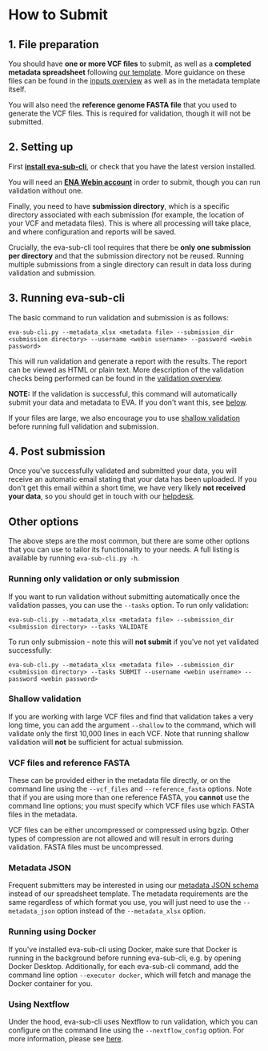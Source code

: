 # How to Submit

## 1. File preparation
You should have **one or more VCF files** to submit, as well as a **completed metadata spreadsheet** following [our 
template](https://raw.githubusercontent.com/EBIvariation/eva-sub-cli/main/eva_sub_cli/etc/EVA_Submission_template.xlsx).
More guidance on these files can be found in the [inputs overview](input_file_overview.md) as well as in the metadata 
template itself.

You will also need the **reference genome FASTA file** that you used to generate the VCF files. This is required for
validation, though it will not be submitted.

## 2. Setting up
First [**install eva-sub-cli**](installation.md), or check that you have the latest version installed.

You will need an [**ENA Webin account**](https://www.ebi.ac.uk/ena/submit/webin/login) in order to submit, though you
can run validation without one.

Finally, you need to have **submission directory**, which is a specific directory associated with each submission (for
example, the location of your VCF and metadata files). This is where all processing will take place, and where
configuration and reports will be saved.

Crucially, the eva-sub-cli tool requires that there be **only one submission per directory** and
that the submission directory not be reused. Running multiple submissions from a single directory can result in data 
loss during validation and submission.

## 3. Running eva-sub-cli
The basic command to run validation and submission is as follows:
```shell
eva-sub-cli.py --metadata_xlsx <metadata file> --submission_dir <submission directory> --username <webin username> --password <webin password>
```
This will run validation and generate a report with the results. The report can be viewed as HTML or plain text. More 
description of the validation checks being performed can be found in the [validation overview](validation_overview.md).

**NOTE:** If the validation is successful, this command will automatically submit your data and metadata to EVA. If you 
don't want this, see [below](#running-only-validation-or-only-submission).

If your files are large, we also encourage you to use [shallow validation](#shallow-validation) before running full
validation and submission.

## 4. Post submission
Once you've successfully validated and submitted your data, you will receive an automatic email stating that your data
has been uploaded. If you don't get this email within a short time, we have very likely **not received your data**, so
you should get in touch with our [helpdesk](mailto:eva-helpdesk@ebi.ac.uk).

## Other options
The above steps are the most common, but there are some other options that you can use to tailor its functionality to
your needs. A full listing is available by running `eva-sub-cli.py -h`.

### Running only validation or only submission
If you want to run validation without submitting automatically once the validation passes, you can use the `--tasks` 
option. To run only validation:
```shell
eva-sub-cli.py --metadata_xlsx <metadata file> --submission_dir <submission directory> --tasks VALIDATE
```
To run only submission - note this will **not submit** if you've not yet validated successfully:
```shell
eva-sub-cli.py --metadata_xlsx <metadata file> --submission_dir <submission directory> --tasks SUBMIT --username <webin username> --password <webin password>
```

### Shallow validation
If you are working with large VCF files and find that validation takes a very long time, you can add the
argument `--shallow` to the command, which will validate only the first 10,000 lines in each VCF. Note that running
shallow validation will **not** be sufficient for actual submission.

### VCF files and reference FASTA
These can be provided either in the metadata file directly, or on the command line using the `--vcf_files` and
`--reference_fasta` options. Note that if you are using more than one reference FASTA, you **cannot** use the command 
line options; you must specify which VCF files use which FASTA files in the metadata.

VCF files can be either uncompressed or compressed using bgzip.
Other types of compression are not allowed and will result in errors during validation.
FASTA files must be uncompressed.

### Metadata JSON
Frequent submitters may be interested in using our [metadata JSON schema](https://github.com/EBIvariation/eva-sub-cli/blob/main/eva_sub_cli/etc/eva_schema.json)
instead of our spreadsheet template. The metadata requirements are the same regardless of which format you use, you will
just need to use the `--metadata_json` option instead of the `--metadata_xlsx` option.

### Running using Docker
If you've installed eva-sub-cli using Docker, make sure that Docker is running in the background before running 
eva-sub-cli, e.g. by opening Docker Desktop. Additionally, for each eva-sub-cli command, add the command line option 
`--executor docker`, which will fetch and manage the Docker container for you.

### Using Nextflow
Under the hood, eva-sub-cli uses Nextflow to run validation, which you can configure on the command line using the 
`--nextflow_config` option. For more information, please see [here](using_nextflow.md).
